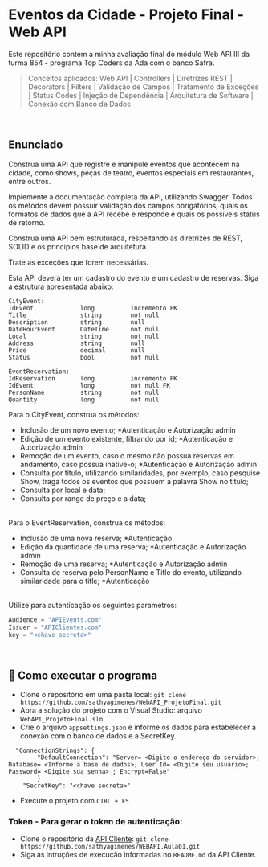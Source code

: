 # Eventos da Cidade - Projeto Final - Web API

Este repositório contém a minha avaliação final do módulo Web API III da turma 854 - programa Top Coders da Ada com o banco Safra.

> Conceitos aplicados: Web API | Controllers | Diretrizes REST | Decorators | Filters | Validação de Campos | Tratamento de Exceções | Status Codes | Injeção de Dependência | Arquitetura de Software | Conexão com Banco de Dados
</br>


## Enunciado
Construa uma API que registre e manipule eventos que acontecem na cidade, como shows, peças de teatro, eventos especiais em restaurantes, entre outros.

Implemente a documentação completa da API, utilizando Swagger. Todos os métodos devem possuir validação dos campos obrigatórios, quais os formatos de dados que a API recebe e responde e quais os possíveis status de retorno.

Construa uma API bem estruturada, respeitando as diretrizes de REST, SOLID e os princípios base de arquitetura.

Trate as exceções que forem necessárias.

Esta API deverá ter um cadastro do evento e um cadastro de reservas. Siga a estrutura apresentada abaixo:
```
CityEvent:
IdEvent             long          incremento PK
Title               string        not null
Description         string        null
DateHourEvent       DateTime      not null
Local               string        not null
Address             string        null
Price               decimal       null
Status              bool          not null

EventReservation:
IdReservation       long          incremento PK
IdEvent             long          not null FK
PersonName          string        not null
Quantity            long          not null
```

Para o CityEvent, construa os métodos:
- Inclusão de um novo evento; *Autenticação e Autorização admin
- Edição de um evento existente, filtrando por id; *Autenticação e Autorização admin
- Remoção de um evento, caso o mesmo não possua reservas em andamento, caso possua inative-o; *Autenticação e Autorização admin
- Consulta por título, utilizando similaridades, por exemplo, caso pesquise Show, traga todos os eventos que possuem a palavra Show no título;
- Consulta por local e data;
- Consulta por range de preço e a data;
</br>
Para o EventReservation, construa os métodos:

- Inclusão de uma nova reserva; *Autenticação
- Edição da quantidade de uma reserva; *Autenticação e Autorização admin
- Remoção de uma reserva; *Autenticação e Autorização admin
- Consulta de reserva pelo PersonName e Title do evento, utilizando similaridade para o title; *Autenticação
<br/>
Utilize para autenticação os seguintes parametros:

```C#
Audience = "APIEvents.com"
Issuer = "APIClientes.com"
key = "<chave secreta>"
```
<br/>

## :hammer: Como executar o programa
- Clone o repositório em uma pasta local: `git clone https://github.com/sathyagimenes/WebAPI_ProjetoFinal.git`
- Abra a solução do projeto com o Visual Studio: arquivo `WebAPI_ProjetoFinal.sln`
- Crie o arquivo `appsettings.json` e informe os dados para estabelecer a conexão com o banco de dados e a SecretKey.
```
  "ConnectionStrings": {
        "DefaultConnection": "Server= <Digite o endereço do servidor>; Database= <Informe a base de dados>; User Id= <Digite seu usuário>; Password= <Digite sua senha> ; Encrypt=False"
        }
    "SecretKey": "<chave secreta>"
```
- Execute o projeto com `CTRL + F5`

### Token - Para gerar o token de autenticação:
- Clone o repositório da [API Cliente](https://github.com/sathyagimenes/WEBAPI.Aula01): `git clone https://github.com/sathyagimenes/WEBAPI.Aula01.git`
- Siga as intruções de execução informadas no `README.md` da API Cliente.
